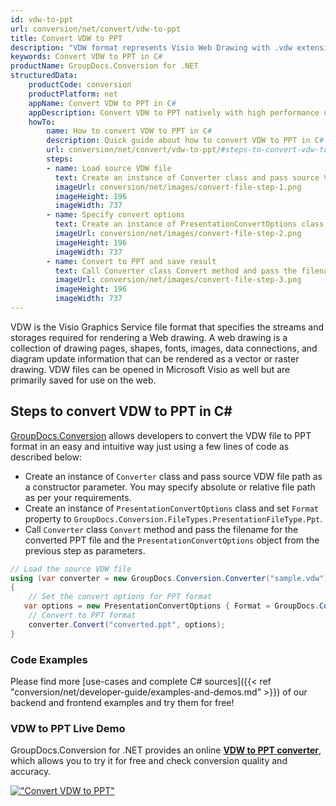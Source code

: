 ```yaml
---
id: vdw-to-ppt
url: conversion/net/convert/vdw-to-ppt
title: Convert VDW to PPT
description: "VDW format represents Visio Web Drawing with .vdw extension. Learn how to convert VDW to PPT file programmatically in C# language using GroupDocs.Conversion for .NET library."
keywords: Convert VDW to PPT in C#
productName: GroupDocs.Conversion for .NET
structuredData:
    productCode: conversion
    productPlatform: net
    appName: Convert VDW to PPT in C#
    appDescription: Convert VDW to PPT natively with high performance using C# language and server side GroupDocs.Conversion for .NET APIs, without the use of any software like Microsoft or Open Office.
    howTo:
        name: How to convert VDW to PPT in C# 
        description: Quick guide about how to convert VDW to PPT in C# with high performance and accuracy.
        url: conversion/net/convert/vdw-to-ppt/#steps-to-convert-vdw-to-ppt-in-c
        steps:
        - name: Load source VDW file 
          text: Create an instance of Converter class and pass source VDW file path as a constructor parameter. You may specify absolute or relative file path as per your requirements. 
          imageUrl: conversion/net/images/convert-file-step-1.png
          imageHeight: 196
          imageWidth: 737
        - name: Specify convert options 
          text: Create an instance of PresentationConvertOptions class.
          imageUrl: conversion/net/images/convert-file-step-2.png
          imageHeight: 196
          imageWidth: 737
        - name: Convert to PPT and save result 
          text: Call Converter class Convert method and pass the filename for the converted HTML file and the PresentationConvertOptions object from the previous step as parameters.
          imageUrl: conversion/net/images/convert-file-step-3.png
          imageHeight: 196
          imageWidth: 737
---
```


VDW is the Visio Graphics Service file format that specifies the streams and storages required for rendering a Web drawing. A web drawing is a collection of drawing pages, shapes, fonts, images, data connections, and diagram update information that can be rendered as a vector or raster drawing. VDW files can be opened in Microsoft Visio as well but are primarily saved for use on the web.

## Steps to convert VDW to PPT in C#

[GroupDocs.Conversion](https://products.groupdocs.com/conversion/net) allows developers to convert the VDW file to PPT format in an easy and intuitive way just using a few lines of code as described below:

* Create an instance of `Converter` class and pass source VDW file path as a constructor parameter. You may specify absolute or relative file path as per your requirements. 
* Create an instance of `PresentationConvertOptions` class and set `Format` property to `GroupDocs.Conversion.FileTypes.PresentationFileType.Ppt`.
* Call `Converter` class `Convert` method and pass the filename for the converted PPT file and the `PresentationConvertOptions` object from the previous step as parameters.

```csharp
// Load the source VDW file
using (var converter = new GroupDocs.Conversion.Converter("sample.vdw"))
{
    // Set the convert options for PPT format
   var options = new PresentationConvertOptions { Format = GroupDocs.Conversion.FileTypes.PresentationFileType.Ppt };
    // Convert to PPT format
    converter.Convert("converted.ppt", options);
}
```

### Code Examples

Please find more [use-cases and complete C# sources]({{< ref "conversion/net/developer-guide/examples-and-demos.md" >}}) of our backend and frontend examples and try them for free!

### VDW to PPT Live Demo

GroupDocs.Conversion for .NET provides an online [**VDW to PPT converter**](https://products.groupdocs.app/conversion/vdw-to-ppt), which allows you to try it for free and check conversion quality and accuracy.

[!["Convert VDW to PPT"](conversion/net/images/convert-to-ppt/convert-vdw-to-ppt.png)](https://products.groupdocs.app/conversion/vdw-to-ppt)
